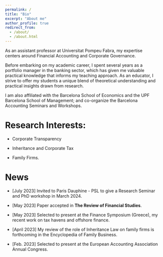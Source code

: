 ```yaml
---
permalink: /
title: "Bio"
excerpt: "About me"
author_profile: true
redirect_from: 
  - /about/
  - /about.html
---
```


As an assistant professor at Universitat Pompeu Fabra, my expertise centers around Financial Accounting and Corporate Governance. 

Before embarking on my academic career, I spent several years as a portfolio manager in the banking sector, which has given me valuable practical knowledge that informs my teaching approach. As an educator, I strive to offer my students a unique blend of theoretical understanding and practical insights drawn from research.

I am also affiliated with the Barcelona School of Economics and the UPF Barcelona School of Management; and  co-organize the Barcelona Accounting Seminars and Workshops. 

# Research Interests: 

- Corporate Transparency

- Inheritance and Corporate Tax

- Family Firms.

# News
- [July 2023] Invited to Paris Dauphine - PSL to give a Research Seminar and PhD workshop in March 2024.

- [May 2023] Paper accepted in **The Review of Financial Studies**.

- [May 2023] Selected to present at the Finance Symposium (Greece), my recent work on tax havens and offshore finance.

- [April 2023] My review of the role of Inheritance Law on family firms is forthcoming in the Encyclopedia of Family Business.

- [Feb. 2023] Selected to present at the European Accounting Association Annual Congress.
